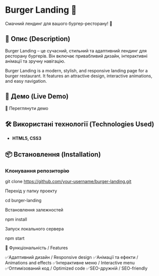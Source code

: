 # Burger Landing 🍔

Смачний лендинг для вашого бургер-ресторану! 🚀

## 📖 Опис (Description)

Burger Landing – це сучасний, стильний та адаптивний лендинг для ресторану бургерів. Він включає привабливий дизайн, інтерактивні анімації та зручну навігацію.

Burger Landing is a modern, stylish, and responsive landing page for a burger restaurant. It features an attractive design, interactive animations, and easy navigation.

## 🚀 Демо (Live Demo)

🔗 Переглянути демо

## 🛠 Використані технології (Technologies Used)

- **HTML5, CSS3**

## 📦 Встановлення (Installation)

### Клонування репозиторію

git clone https://github.com/your-username/burger-landing.git

Перехід у папку проекту

cd burger-landing

Встановлення залежностей

npm install

Запуск локального сервера

npm start

🎯 Функціональність / Features

✅Адаптивний дизайн / Responsive design 
✅Анімації та ефекти / Animations and effects 
✅Інтерактивне меню / Interactive menu 
✅Оптимізований код / Optimized code
✅SEO-дружній / SEO-friendly
